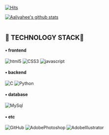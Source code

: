 [![Hits](https://hits.seeyoufarm.com/api/count/incr/badge.svg?url=https%3A%2F%2Fgithub.com%2Faaliyahee&count_bg=%23EB81AC&title_bg=%238A8287&icon=&icon_color=%23FD75AA&title=%E2%99%A5&edge_flat=false)](https://hits.seeyoufarm.com)
<br>

[![Aaliyahee's github stats](https://github-readme-stats.vercel.app/api?username=Aaliyahee&count_private=true&show_icons=true&theme=prussian&hide_border=true&include_all_commits=1)](https://github.com/Aaliyahee/github-readme-stats)
<br>
<br>

<h2><strong>🐣 TECHNOLOGY STACK🐣</strong></h2>

<h4>• frontend</h4>
<p>
  <img alt="html5" src="https://img.shields.io/badge/-HTML5-E34F26?logo=html5&logoColor=white" />
  <img alt="CSS3" src="https://img.shields.io/badge/-CSS3-1572B6?logo=CSS3&logoColor=white">
  <img alt="javascript" src="https://img.shields.io/badge/-JavaScript-F0DB4F?logo=javascript&logoColor=white" />

<h4>• backend</h4>
<p>
 <img alt="C" src="https://img.shields.io/badge/-C-A8B9CC?&logo=C&logoColor=white" />
 <img alt="Python" src="https://img.shields.io/badge/-Python-3776AB?&logo=Python&logoColor=white" />
</p>

<h4>• database</h4>
<p>
  <img alt="MySql" src="https://img.shields.io/badge/-MySQL-4479A1?&&logo=mysql&logoColor=white"/>
</p>

<h4>• etc</h4>
<p>
  <img alt="GitHub" src="https://img.shields.io/badge/-GitHub-181717?logo=github&logoColor=white" />
  <img alt="AdobePhotoshop" src="https://img.shields.io/badge/-AdobePhotoshop-31A8FF?logo=AdobePhotoshop&logoColor=white" />
  <img alt="AdobeIllustrator" src="https://img.shields.io/badge/-AdobeIllustrator-FF9A00?logo=AdobeIllustrator&logoColor=white" />
</p>
